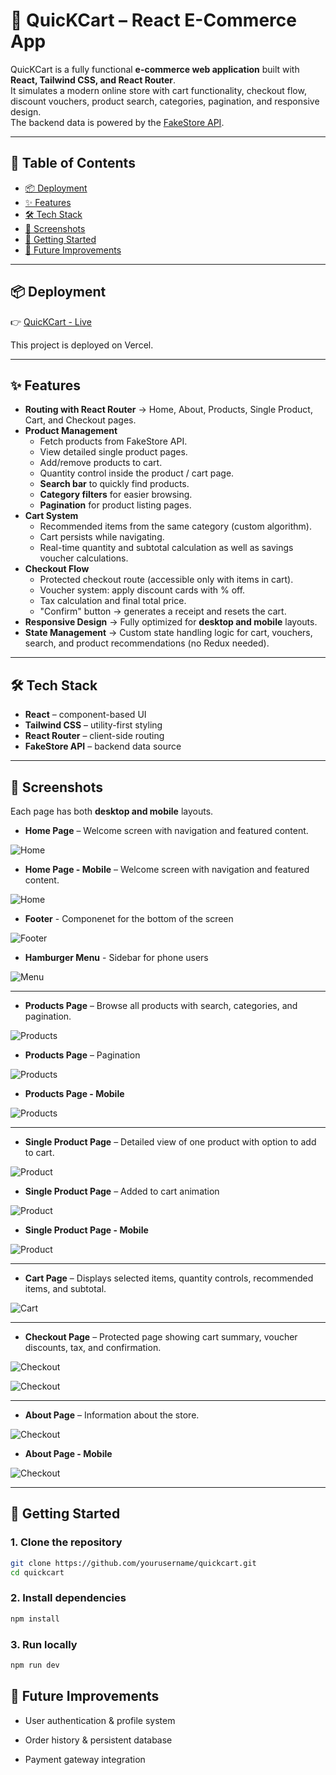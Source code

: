 # 🛒 QuicKCart – React E-Commerce App

QuicKCart is a fully functional **e-commerce web application** built with **React, Tailwind CSS, and React Router**.  
It simulates a modern online store with cart functionality, checkout flow, discount vouchers, product search, categories, pagination, and responsive design.  
The backend data is powered by the [FakeStore API](https://fakestoreapi.com/).

---

## 📑 Table of Contents
- [📦 Deployment](#-deployment)
- [✨ Features](#-features)
- [🛠️ Tech Stack](#-tech-stack)
- [📸 Screenshots](#-screenshots)
- [🚀 Getting Started](#-getting-started)
- [📝 Future Improvements](#-future-improvements)

---

## 📦 Deployment
👉 [QuicKCart - Live](https://e-commerce-quic-k-cart.vercel.app/home)

This project is deployed on Vercel.

---

## ✨ Features

- **Routing with React Router** → Home, About, Products, Single Product, Cart, and Checkout pages.
- **Product Management**  
  - Fetch products from FakeStore API.  
  - View detailed single product pages.  
  - Add/remove products to cart.  
  - Quantity control inside the product / cart page.  
  - **Search bar** to quickly find products.  
  - **Category filters** for easier browsing.  
  - **Pagination** for product listing pages.  
- **Cart System**  
  - Recommended items from the same category (custom algorithm).  
  - Cart persists while navigating.  
  - Real-time quantity and subtotal calculation as well as savings voucher calculations.  
- **Checkout Flow**  
  - Protected checkout route (accessible only with items in cart).  
  - Voucher system: apply discount cards with % off.  
  - Tax calculation and final total price.  
  - "Confirm" button → generates a receipt and resets the cart.  
- **Responsive Design** → Fully optimized for **desktop and mobile** layouts.  
- **State Management** → Custom state handling logic for cart, vouchers, search, and product recommendations (no Redux needed).  

---

## 🛠️ Tech Stack

- **React** – component-based UI  
- **Tailwind CSS** – utility-first styling  
- **React Router** – client-side routing  
- **FakeStore API** – backend data source  

---

## 📸 Screenshots

Each page has both **desktop and mobile** layouts.

- **Home Page** – Welcome screen with navigation and featured content.

![Home](./src/assets/readmePictures/homepage/homepage.jpg)
- **Home Page - Mobile** – Welcome screen with navigation and featured content.  

![Home](./src/assets/readmePictures/homepage/homepageMobile.jpg)

- **Footer** - Componenet for the bottom of the screen

![Footer](./src/assets/readmePictures/homepage/footer.jpg)

- **Hamburger Menu** - Sidebar for phone users <br>

![Menu](./src/assets/readmePictures/homepage/hamburgerMenu.jpg)

---
- **Products Page** – Browse all products with search, categories, and pagination.  

![Products](./src/assets/readmePictures/products/productsTop.jpg)

- **Products Page** – Pagination  

![Products](./src/assets/readmePictures/products/productsMiddle.jpg)

- **Products Page - Mobile** <br>  

![Products](./src/assets/readmePictures/products/productsPhone.jpg)

---
- **Single Product Page** – Detailed view of one product with option to add to cart.

![Product](./src/assets/readmePictures/singleProductPage/singleProductPage.jpg)  

- **Single Product Page** – Added to cart animation <br>

![Product](./src/assets/readmePictures/singleProductPage/singleProductPageClicked.jpg)  

- **Single Product Page - Mobile** <br>

![Product](./src/assets/readmePictures/singleProductPage/singleProductPageMobile.jpg) 

---
- **Cart Page** – Displays selected items, quantity controls, recommended items, and subtotal.

![Cart](./src/assets/readmePictures/cart/cartPage.jpg)    

---
- **Checkout Page** – Protected page showing cart summary, voucher discounts, tax, and confirmation.  

![Checkout](./src/assets/readmePictures/checkout/checkoutPage.jpg) 

![Checkout](./src/assets/readmePictures/checkout/checkoutPageConfirmed.jpg)  

---
- **About Page** – Information about the store. 

![Checkout](./src/assets/readmePictures/aboutPage/aboutPage.jpg)

- **About Page - Mobile** <br>

![Checkout](./src/assets/readmePictures/aboutPage/aboutPageMobile.jpg)   
 
---


## 🚀 Getting Started

### 1. Clone the repository
```bash
git clone https://github.com/yourusername/quickcart.git
cd quickcart
```
### 2. Install dependencies
```bash
npm install
```
### 3. Run locally
```bash
npm run dev
```

## 📝 Future Improvements
- User authentication & profile system

- Order history & persistent database

- Payment gateway integration
